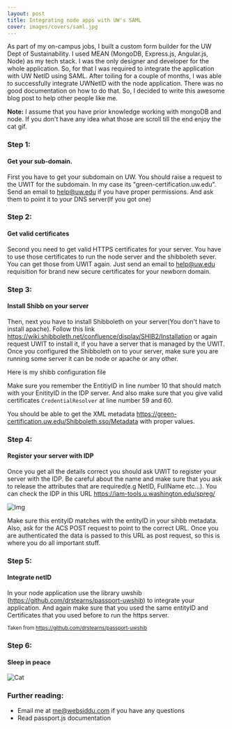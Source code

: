 ```yaml
---
layout: post
title: Integrating node apps with UW's SAML
cover: images/covers/saml.jpg
---
```


As part of my on-campus jobs, I built a custom form builder for the UW Dept of Sustainability. I used MEAN (MongoDB, Express.js, Angular.js, Node) as my tech stack. I was the only designer and developer for the whole application. So, for that I was required to integrate the application with UW NetID using SAML. After toiling for a couple of months, I was able to successfully integrate UWNetID with the node application. There was no good documentation on how to do that. So, I decided to write this awesome blog post to help other people like me.

**Note:** I assume that you have prior knowledge working with mongoDB and node. If you don't have any idea what those are scroll till the end enjoy the cat gif.

### Step 1:

#### Get your sub-domain.
First you have to get your subdomain on UW. You should raise a request to the UWIT for the subdomain. In my case its "green-certification.uw.edu". Send an email to help@uw.edu if you have proper permissions. And ask them to point it to your DNS server(If you got one)

### Step 2:

#### Get valid certificates
Second you need to get valid HTTPS certificates for your server. You have to use those certificates to run the node server and the shibboleth sever. You can get those from UWIT again. Just send an email to help@uw.edu requisition for brand new secure certificates for your newborn domain.

### Step 3:

#### Install Shibb on your server
Then, next you have to install Shibboleth on your server(You don't have to install apache). Follow this link  https://wiki.shibboleth.net/confluence/display/SHIB2/Installation
or again request UWIT to install it, if you have a server that is managed by the UWIT.  Once you configured the Shibboleth on to your server, make sure you are running some server it can be node or apache or any other.

Here is my shibb configuration file
<script src="https://gist.github.com/websiddu/b45f9b2b941b8252bb62.js"></script>

Make sure you remember the EntitiyID in line number 10 that should match with your EnitityID in the IDP server. And also make sure that you give valid certificates `CredentialResolver` at line number 59 and 60.

You should be able to get the XML metadata
https://green-certification.uw.edu/Shibboleth.sso/Metadata with proper values.

### Step 4:

#### Register your server with IDP
Once you get all the details correct you should ask UWIT to register your server with the IDP. Be careful about the name and make sure that you ask to release the attributes that are required(e.g NetID, FullName etc...). You can check the IDP in this URL https://iam-tools.u.washington.edu/spreg/

![Img](http://res.cloudinary.com/websiddu/image/upload/v1440464533/saml1_yn7gcm.png)

Make sure this entityID matches with the entityID in your sihbb metadata. Also, ask for the ACS POST request to point to the correct URL.  Once you are authenticated the data is passed to this URL as post request, so this is where you do all important stuff.


### Step 5:

#### Integrate netID
In your node application use the library uwshib (https://github.com/drstearns/passport-uwshib) to integrate your application. And again make sure that you used the same entityID and Certificates that you used before to run the https server.

<small>Taken from https://github.com/drstearns/passport-uwshib </small>

<script src="https://gist.github.com/websiddu/25c3958156d502c8ce5d.js"></script>

<script src="https://gist.github.com/websiddu/6bef6b86d7ec33e23be1.js"></script>


### Step 6:

#### Sleep in peace

![Cat](http://thoughtcatalog.files.wordpress.com/2013/05/cat1.gif?w=800&h=570)

### Further reading:
- Email me at me@websiddu.com if you have any questions
- Read passport.js documentation

